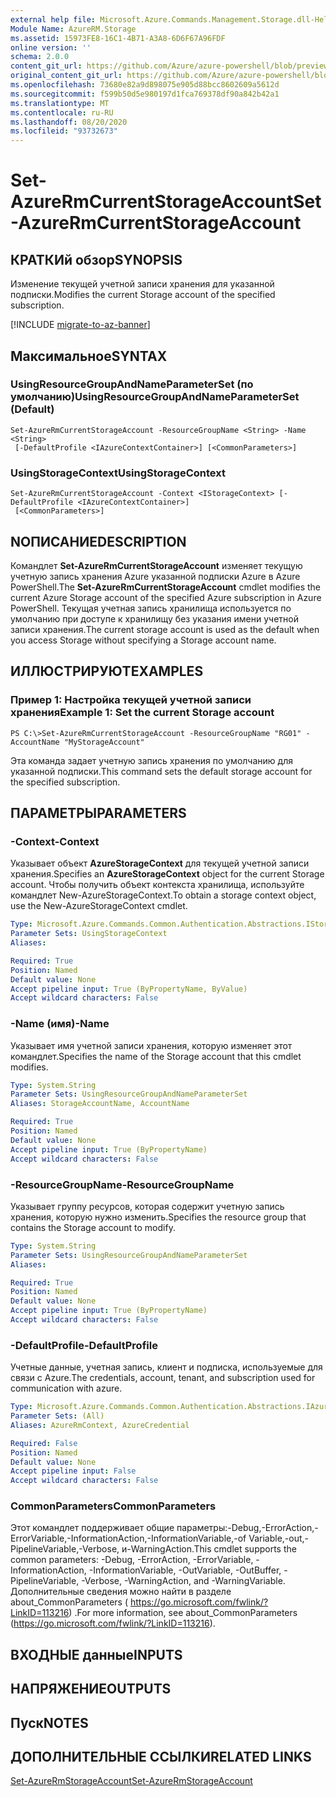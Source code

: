 ```yaml
---
external help file: Microsoft.Azure.Commands.Management.Storage.dll-Help.xml
Module Name: AzureRM.Storage
ms.assetid: 15973FE8-16C1-4B71-A3A8-6D6F67A96FDF
online version: ''
schema: 2.0.0
content_git_url: https://github.com/Azure/azure-powershell/blob/preview/src/ResourceManager/Storage/Stack/Commands.Management.Storage/help/Set-AzureRmCurrentStorageAccount.md
original_content_git_url: https://github.com/Azure/azure-powershell/blob/preview/src/ResourceManager/Storage/Stack/Commands.Management.Storage/help/Set-AzureRmCurrentStorageAccount.md
ms.openlocfilehash: 73680e82a9d898075e905d88bcc8602609a5612d
ms.sourcegitcommit: f599b50d5e980197d1fca769378df90a842b42a1
ms.translationtype: MT
ms.contentlocale: ru-RU
ms.lasthandoff: 08/20/2020
ms.locfileid: "93732673"
---
```

# <span data-ttu-id="b831d-101">Set-AzureRmCurrentStorageAccount</span><span class="sxs-lookup"><span data-stu-id="b831d-101">Set-AzureRmCurrentStorageAccount</span></span>

## <span data-ttu-id="b831d-102">КРАТКИй обзор</span><span class="sxs-lookup"><span data-stu-id="b831d-102">SYNOPSIS</span></span>
<span data-ttu-id="b831d-103">Изменение текущей учетной записи хранения для указанной подписки.</span><span class="sxs-lookup"><span data-stu-id="b831d-103">Modifies the current Storage account of the specified subscription.</span></span>

[!INCLUDE [migrate-to-az-banner](../../includes/migrate-to-az-banner.md)]

## <span data-ttu-id="b831d-104">Максимальное</span><span class="sxs-lookup"><span data-stu-id="b831d-104">SYNTAX</span></span>

### <span data-ttu-id="b831d-105">UsingResourceGroupAndNameParameterSet (по умолчанию)</span><span class="sxs-lookup"><span data-stu-id="b831d-105">UsingResourceGroupAndNameParameterSet (Default)</span></span>
```
Set-AzureRmCurrentStorageAccount -ResourceGroupName <String> -Name <String>
 [-DefaultProfile <IAzureContextContainer>] [<CommonParameters>]
```

### <span data-ttu-id="b831d-106">UsingStorageContext</span><span class="sxs-lookup"><span data-stu-id="b831d-106">UsingStorageContext</span></span>
```
Set-AzureRmCurrentStorageAccount -Context <IStorageContext> [-DefaultProfile <IAzureContextContainer>]
 [<CommonParameters>]
```

## <span data-ttu-id="b831d-107">NОПИСАНИЕ</span><span class="sxs-lookup"><span data-stu-id="b831d-107">DESCRIPTION</span></span>
<span data-ttu-id="b831d-108">Командлет **Set-AzureRmCurrentStorageAccount** изменяет текущую учетную запись хранения Azure указанной подписки Azure в Azure PowerShell.</span><span class="sxs-lookup"><span data-stu-id="b831d-108">The **Set-AzureRmCurrentStorageAccount** cmdlet modifies the current Azure Storage account of the specified Azure subscription in Azure PowerShell.</span></span>
<span data-ttu-id="b831d-109">Текущая учетная запись хранилища используется по умолчанию при доступе к хранилищу без указания имени учетной записи хранения.</span><span class="sxs-lookup"><span data-stu-id="b831d-109">The current storage account is used as the default when you access Storage without specifying a Storage account name.</span></span>

## <span data-ttu-id="b831d-110">ИЛЛЮСТРИРУЮТ</span><span class="sxs-lookup"><span data-stu-id="b831d-110">EXAMPLES</span></span>

### <span data-ttu-id="b831d-111">Пример 1: Настройка текущей учетной записи хранения</span><span class="sxs-lookup"><span data-stu-id="b831d-111">Example 1: Set the current Storage account</span></span>
```
PS C:\>Set-AzureRmCurrentStorageAccount -ResourceGroupName "RG01" -AccountName "MyStorageAccount"
```

<span data-ttu-id="b831d-112">Эта команда задает учетную запись хранения по умолчанию для указанной подписки.</span><span class="sxs-lookup"><span data-stu-id="b831d-112">This command sets the default storage account for the specified subscription.</span></span>

## <span data-ttu-id="b831d-113">ПАРАМЕТРЫ</span><span class="sxs-lookup"><span data-stu-id="b831d-113">PARAMETERS</span></span>

### <span data-ttu-id="b831d-114">-Context</span><span class="sxs-lookup"><span data-stu-id="b831d-114">-Context</span></span>
<span data-ttu-id="b831d-115">Указывает объект **AzureStorageContext** для текущей учетной записи хранения.</span><span class="sxs-lookup"><span data-stu-id="b831d-115">Specifies an **AzureStorageContext** object for the current Storage account.</span></span>
<span data-ttu-id="b831d-116">Чтобы получить объект контекста хранилища, используйте командлет New-AzureStorageContext.</span><span class="sxs-lookup"><span data-stu-id="b831d-116">To obtain a storage context object, use the New-AzureStorageContext cmdlet.</span></span>

```yaml
Type: Microsoft.Azure.Commands.Common.Authentication.Abstractions.IStorageContext
Parameter Sets: UsingStorageContext
Aliases: 

Required: True
Position: Named
Default value: None
Accept pipeline input: True (ByPropertyName, ByValue)
Accept wildcard characters: False
```

### <span data-ttu-id="b831d-117">-Name (имя)</span><span class="sxs-lookup"><span data-stu-id="b831d-117">-Name</span></span>
<span data-ttu-id="b831d-118">Указывает имя учетной записи хранения, которую изменяет этот командлет.</span><span class="sxs-lookup"><span data-stu-id="b831d-118">Specifies the name of the Storage account that this cmdlet modifies.</span></span>

```yaml
Type: System.String
Parameter Sets: UsingResourceGroupAndNameParameterSet
Aliases: StorageAccountName, AccountName

Required: True
Position: Named
Default value: None
Accept pipeline input: True (ByPropertyName)
Accept wildcard characters: False
```

### <span data-ttu-id="b831d-119">-ResourceGroupName</span><span class="sxs-lookup"><span data-stu-id="b831d-119">-ResourceGroupName</span></span>
<span data-ttu-id="b831d-120">Указывает группу ресурсов, которая содержит учетную запись хранения, которую нужно изменить.</span><span class="sxs-lookup"><span data-stu-id="b831d-120">Specifies the resource group that contains the Storage account to modify.</span></span>

```yaml
Type: System.String
Parameter Sets: UsingResourceGroupAndNameParameterSet
Aliases: 

Required: True
Position: Named
Default value: None
Accept pipeline input: True (ByPropertyName)
Accept wildcard characters: False
```

### <span data-ttu-id="b831d-121">-DefaultProfile</span><span class="sxs-lookup"><span data-stu-id="b831d-121">-DefaultProfile</span></span>
<span data-ttu-id="b831d-122">Учетные данные, учетная запись, клиент и подписка, используемые для связи с Azure.</span><span class="sxs-lookup"><span data-stu-id="b831d-122">The credentials, account, tenant, and subscription used for communication with azure.</span></span>

```yaml
Type: Microsoft.Azure.Commands.Common.Authentication.Abstractions.IAzureContextContainer
Parameter Sets: (All)
Aliases: AzureRmContext, AzureCredential

Required: False
Position: Named
Default value: None
Accept pipeline input: False
Accept wildcard characters: False
```

### <span data-ttu-id="b831d-123">CommonParameters</span><span class="sxs-lookup"><span data-stu-id="b831d-123">CommonParameters</span></span>
<span data-ttu-id="b831d-124">Этот командлет поддерживает общие параметры:-Debug,-ErrorAction,-ErrorVariable,-InformationAction,-InformationVariable,-of Variable,-out,-PipelineVariable,-Verbose, и-WarningAction.</span><span class="sxs-lookup"><span data-stu-id="b831d-124">This cmdlet supports the common parameters: -Debug, -ErrorAction, -ErrorVariable, -InformationAction, -InformationVariable, -OutVariable, -OutBuffer, -PipelineVariable, -Verbose, -WarningAction, and -WarningVariable.</span></span> <span data-ttu-id="b831d-125">Дополнительные сведения можно найти в разделе about_CommonParameters ( https://go.microsoft.com/fwlink/?LinkID=113216) .</span><span class="sxs-lookup"><span data-stu-id="b831d-125">For more information, see about_CommonParameters (https://go.microsoft.com/fwlink/?LinkID=113216).</span></span>

## <span data-ttu-id="b831d-126">ВХОДНЫЕ данные</span><span class="sxs-lookup"><span data-stu-id="b831d-126">INPUTS</span></span>

## <span data-ttu-id="b831d-127">НАПРЯЖЕНИЕ</span><span class="sxs-lookup"><span data-stu-id="b831d-127">OUTPUTS</span></span>

## <span data-ttu-id="b831d-128">Пуск</span><span class="sxs-lookup"><span data-stu-id="b831d-128">NOTES</span></span>

## <span data-ttu-id="b831d-129">ДОПОЛНИТЕЛЬНЫЕ ССЫЛКИ</span><span class="sxs-lookup"><span data-stu-id="b831d-129">RELATED LINKS</span></span>

[<span data-ttu-id="b831d-130">Set-AzureRmStorageAccount</span><span class="sxs-lookup"><span data-stu-id="b831d-130">Set-AzureRmStorageAccount</span></span>](./Set-AzureRmStorageAccount.md)


